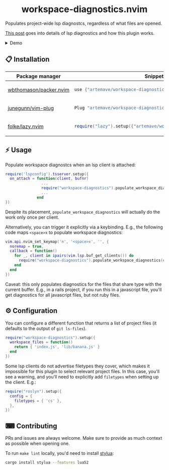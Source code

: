 <p align="center">
  <h1 align="center">workspace-diagnostics.nvim</h2>
</p>

<p>
    Populates project-wide lsp diagnostcs, regardless of what files are opened.
</p>
<p> <a href="https://artem.rocks/posts/workspace_diagnostics_nvim">This post</a> goes into details of lsp diagnostics and how this plugin works.</p>

<details>
  <summary>Demo</summary>
  <p> </p>
  <p>Here you can see that even though a single file gets opened, the diagnostics are populated for other files as well.</p>
  <div align="center">


https://github.com/artemave/workspace-diagnostics.nvim/assets/23721/ae32fdc8-a547-4194-ae00-df19c66d2b5f

  </div>
</details>

## 📋 Installation

<div align="center">
<table>
<thead>
<tr>
<th>Package manager</th>
<th>Snippet</th>
</tr>
</thead>
<tbody>
<tr>
<td>

[wbthomason/packer.nvim](https://github.com/wbthomason/packer.nvim)

</td>
<td>

```lua
use {"artemave/workspace-diagnostics.nvim"}
```

</td>
</tr>
<tr>
<td>

[junegunn/vim-plug](https://github.com/junegunn/vim-plug)

</td>
<td>

```lua
Plug "artemave/workspace-diagnostics.nvim"
```

</td>
</tr>
<tr>
<td>

[folke/lazy.nvim](https://github.com/folke/lazy.nvim)

</td>
<td>

```lua
require("lazy").setup({"artemave/workspace-diagnostics.nvim"})
```

</td>
</tr>
</tbody>
</table>
</div>

## ⚡️ Usage

Populate workspace diagnostcs when an lsp client is attached:

```lua
require('lspconfig').tsserver.setup({
  on_attach = function(client, bufnr)
                ...
                require("workspace-diagnostics").populate_workspace_diagnostics(client, bufnr)
                ...
              end
})
```

Despite its placement, `populate_workspace_diagnostics` will actually do the work only once per client.

Alternatively, you can trigger it explicitly via a keybinding. E.g., the following code maps `<space>x` to populate workspace diagnostics:

```lua
vim.api.nvim_set_keymap('n', '<space>x', '', {
  noremap = true,
  callback = function()
    for _, client in ipairs(vim.lsp.buf_get_clients()) do
      require("workspace-diagnostics").populate_workspace_diagnostics(client, 0)
    end
  end
})
```

Caveat: this only populates diagnostics for the files that share type with the current buffer. E.g., in a rails project, if you run this in a javascript file, you'll get diagnostics for all javascript files, but not ruby files.

## ⚙ Configuration

You can configure a different function that returns a list of project files (it defaults to the output of `git ls-files`).

```lua
require("workspace-diagnostics").setup({
  workspace_files = function()
    return { 'index.js', 'lib/banana.js' }
  end
})
```

Some lsp clients do not advertise filetypes they cover, which makes it impossible for this plugin to select relevant project files. In this case, you'll see a warning, and you'll need to explicitly add `filetypes` when setting up the client. E.g.:

```lua
require("roslyn").setup({
  config = {
    filetypes = { 'cs' },
  },
})
```

## ⌨ Contributing

PRs and issues are always welcome. Make sure to provide as much context as possible when opening one.

To run `make lint` locally, you'd need to install [stylua](https://github.com/JohnnyMorganz/StyLua#installation):

```sh
cargo install stylua --features lua52
```
